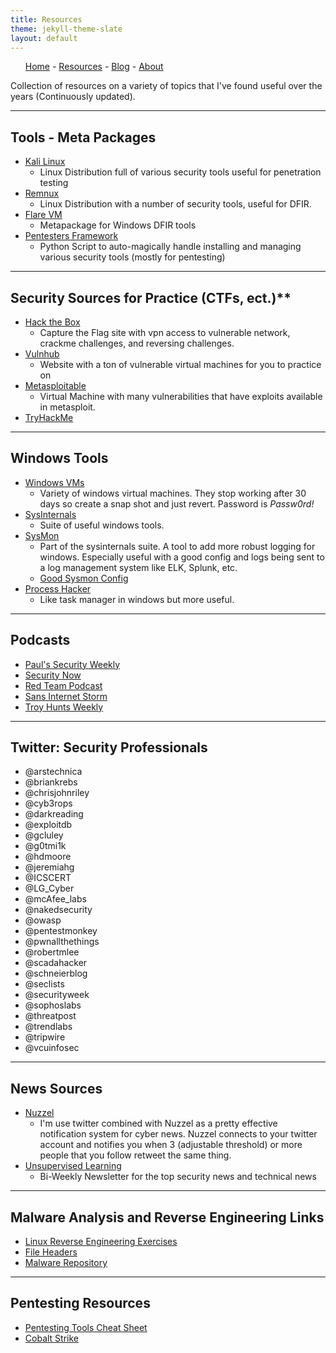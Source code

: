 ```yaml
---
title: Resources
theme: jekyll-theme-slate
layout: default
---
```

<nav>
	<ul>
		<a href="/">Home</a> - <a href="/resources">Resources</a> - <a href="/blog">Blog</a> - <a href="/about">About</a>
	</ul>
</nav>
  
Collection of resources on a variety of topics that I've found useful over the years (Continuously updated).

----

## Tools - Meta Packages

- [Kali Linux](https://www.kali.org/downloads/)
  - Linux Distribution full of various security tools useful for penetration testing
- [Remnux](https://remnux.org/)
  - Linux Distribution with a number of security tools, useful for DFIR.
- [Flare VM](https://www.fireeye.com/blog/threat-research/2017/07/flare-vm-the-windows-malware.html)
  - Metapackage for Windows DFIR tools
- [Pentesters Framework](https://github.com/trustedsec/ptf)
  - Python Script to auto-magically handle installing and managing various security tools (mostly for pentesting)

----

## Security Sources for Practice (CTFs, ect.)**

- [Hack the Box](https://www.hackthebox.eu/)
  - Capture the Flag site with vpn access to vulnerable network, crackme challenges, and reversing challenges.
- [Vulnhub](https://www.vulnhub.com/)
  - Website with a ton of vulnerable virtual machines for you to practice on
- [Metasploitable](https://sourceforge.net/projects/metasploitable/)
  - Virtual Machine with many vulnerabilities that have exploits available in metasploit.
- [TryHackMe](https://tryhackme.com/)

----

## Windows Tools

- [Windows VMs](https://developer.microsoft.com/en-us/microsoft-edge/tools/vms/)
  - Variety of windows virtual machines. They stop working after 30 days so create a snap shot and just revert. Password is _Passw0rd!_
- [SysInternals](https://docs.microsoft.com/en-us/sysinternals/downloads/)
  - Suite of useful windows tools.
- [SysMon](https://docs.microsoft.com/en-us/sysinternals/downloads/sysmon)
  - Part of the sysinternals suite. A tool to add more robust logging for windows. Especially useful with a good config and logs being sent to a log management system like ELK, Splunk, etc.
  - [Good Sysmon Config](https://github.com/SwiftOnSecurity/sysmon-config)
- [Process Hacker](https://processhacker.sourceforge.io/)
  - Like task manager in windows but more useful.
 
 ----
  
## Podcasts

- [Paul's Security Weekly](https://securityweekly.com/)
- [Security Now](https://twit.tv/shows/security-now)
- [Red Team Podcast](https://redteams.net/podcast)
- [Sans Internet Storm](https://isc.sans.edu/)
- [Troy Hunts Weekly](https://www.troyhunt.com/my-weekly-updates-are-now-available-as-an-audio-podcast/)

----

## Twitter: Security Professionals

- @arstechnica
- @briankrebs
- @chrisjohnriley
- @cyb3rops
- @darkreading
- @exploitdb
- @gcluley
- @g0tmi1k
- @hdmoore
- @jeremiahg
- @ICSCERT
- @LG\_Cyber
- @mcAfee\_labs
- @nakedsecurity
- @owasp
- @pentestmonkey
- @pwnallthethings
- @robertmlee
- @scadahacker
- @schneierblog
- @seclists
- @securityweek
- @sophoslabs
- @threatpost
- @trendlabs
- @tripwire
- @vcuinfosec

----

## News Sources

- [Nuzzel](https://blog.nuzzel.com/)
  - I'm use twitter combined with Nuzzel as a pretty effective notification system for cyber news. Nuzzel connects to your twitter account and notifies you when 3 (adjustable threshold) or more people that you follow retweet the same thing.
- [Unsupervised Learning](https://danielmiessler.com/subscribe/)
  - Bi-Weekly Newsletter for the top security news and technical news

----

## Malware Analysis and Reverse Engineering Links

- [Linux Reverse Engineering Exercises](https://github.com/michalmalik/linux-re-101)
- [File Headers](https://www.garykessler.net/library/file_sigs.html)
- [Malware Repository](https://github.com/ytisf/theZoo)

---

## Pentesting Resources

- [Pentesting Tools Cheat Sheet](https://highon.coffee/blog/penetration-testing-tools-cheat-sheet/#introduction)
- [Cobalt Strike](https://blog.cobaltstrike.com/2015/09/30/advanced-threat-tactics-course-and-notes/)

